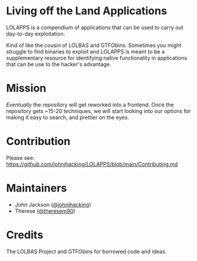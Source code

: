 # Living off the Land Applications
LOLAPPS is a compendium of applications that can be used to carry out day-to-day exploitation. 

Kind of like the cousin of LOLBAS and GTFObins. Sometimes you might struggle to find binaries to exploit
and LOLAPPS is meant to be a supplementary resource for identifying native functionality in applications
that can be use to the hacker's advantage.

# Mission
*Eventually* the repository will get reworked into a frontend. Once the repository gets ~15-20 techniques,
we will start looking into our options for making it easy to search, and prettier on the eyes. 

# Contribution
Please see:\
https://github.com/johnjhacking/LOLAPPS/blob/main/Contributing.md
# Maintainers
* John Jackson ([@johnjhacking](https://twitter.com/johnjhacking))
* Therese ([@theresem90](https://github.com/theresem90))

# Credits
The LOLBAS Project and GTFObins for borrowed code and ideas.
